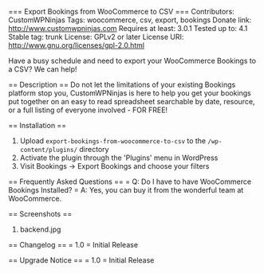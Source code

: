 === Export Bookings from WooCommerce to CSV ===
Contributors: CustomWPNinjas
Tags: woocommerce, csv, export, bookings
Donate link: http://www.customwpninjas.com
Requires at least: 3.0.1
Tested up to: 4.1
Stable tag: trunk
License: GPLv2 or later
License URI: http://www.gnu.org/licenses/gpl-2.0.html

Have a busy schedule and need to export your WooCommerce Bookings to a CSV? We can help!

== Description ==
Do not let the limitations of your existing Bookings platform stop you, CustomWPNinjas is here to help you get your bookings put together on an easy to read spreadsheet searchable by date, resource, or a full listing of everyone involved - FOR FREE!

== Installation ==
1. Upload `export-bookings-from-woocommerce-to-csv` to the `/wp-content/plugins/` directory
2. Activate the plugin through the \'Plugins\' menu in WordPress
3. Visit Bookings -> Export Bookings and choose your filters

== Frequently Asked Questions ==
= Q: Do I have to have WooCommerce Bookings Installed? =
A: Yes, you can buy it from the wonderful team at WooCommerce.

== Screenshots ==
1. backend.jpg

== Changelog ==
= 1.0 =
Initial Release

== Upgrade Notice ==
= 1.0 =
Initial Release
